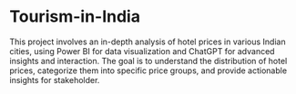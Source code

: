 # Tourism-in-India
This project involves an in-depth analysis of hotel prices in various Indian cities, using Power BI for data visualization and ChatGPT for advanced insights and interaction. The goal is to understand the distribution of hotel prices, categorize them into specific price groups, and provide actionable insights for stakeholder.
